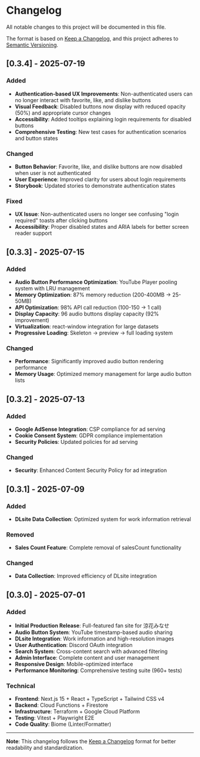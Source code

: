 # Changelog

All notable changes to this project will be documented in this file.

The format is based on [Keep a Changelog](https://keepachangelog.com/en/1.0.0/),
and this project adheres to [Semantic Versioning](https://semver.org/spec/v2.0.0.html).

## [0.3.4] - 2025-07-19

### Added
- **Authentication-based UX Improvements**: Non-authenticated users can no longer interact with favorite, like, and dislike buttons
- **Visual Feedback**: Disabled buttons now display with reduced opacity (50%) and appropriate cursor changes
- **Accessibility**: Added tooltips explaining login requirements for disabled buttons
- **Comprehensive Testing**: New test cases for authentication scenarios and button states

### Changed
- **Button Behavior**: Favorite, like, and dislike buttons are now disabled when user is not authenticated
- **User Experience**: Improved clarity for users about login requirements
- **Storybook**: Updated stories to demonstrate authentication states

### Fixed
- **UX Issue**: Non-authenticated users no longer see confusing "login required" toasts after clicking buttons
- **Accessibility**: Proper disabled states and ARIA labels for better screen reader support

## [0.3.3] - 2025-07-15

### Added
- **Audio Button Performance Optimization**: YouTube Player pooling system with LRU management
- **Memory Optimization**: 87% memory reduction (200-400MB → 25-50MB)
- **API Optimization**: 98% API call reduction (100-150 → 1 call)
- **Display Capacity**: 96 audio buttons display capacity (92% improvement)
- **Virtualization**: react-window integration for large datasets
- **Progressive Loading**: Skeleton → preview → full loading system

### Changed
- **Performance**: Significantly improved audio button rendering performance
- **Memory Usage**: Optimized memory management for large audio button lists

## [0.3.2] - 2025-07-13

### Added
- **Google AdSense Integration**: CSP compliance for ad serving
- **Cookie Consent System**: GDPR compliance implementation
- **Security Policies**: Updated policies for ad serving

### Changed
- **Security**: Enhanced Content Security Policy for ad integration

## [0.3.1] - 2025-07-09

### Added
- **DLsite Data Collection**: Optimized system for work information retrieval

### Removed
- **Sales Count Feature**: Complete removal of salesCount functionality

### Changed
- **Data Collection**: Improved efficiency of DLsite integration

## [0.3.0] - 2025-07-01

### Added
- **Initial Production Release**: Full-featured fan site for 涼花みなせ
- **Audio Button System**: YouTube timestamp-based audio sharing
- **DLsite Integration**: Work information and high-resolution images
- **User Authentication**: Discord OAuth integration
- **Search System**: Cross-content search with advanced filtering
- **Admin Interface**: Complete content and user management
- **Responsive Design**: Mobile-optimized interface
- **Performance Monitoring**: Comprehensive testing suite (960+ tests)

### Technical
- **Frontend**: Next.js 15 + React + TypeScript + Tailwind CSS v4
- **Backend**: Cloud Functions + Firestore
- **Infrastructure**: Terraform + Google Cloud Platform
- **Testing**: Vitest + Playwright E2E
- **Code Quality**: Biome (Linter/Formatter)

---

**Note**: This changelog follows the [Keep a Changelog](https://keepachangelog.com/en/1.0.0/) format for better readability and standardization.